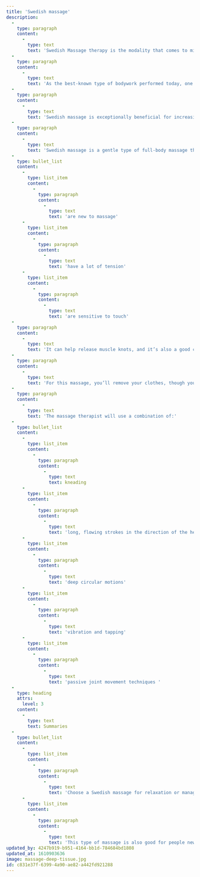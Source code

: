 ```yaml
---
title: 'Swedish massage'
description:
  -
    type: paragraph
    content:
      -
        type: text
        text: 'Swedish Massage therapy is the modality that comes to mind when most people think about massage.'
  -
    type: paragraph
    content:
      -
        type: text
        text: 'As the best-known type of bodywork performed today, one of the primary goals of the Swedish massage technique is to relax the entire body. This is accomplished by rubbing the muscles with long gliding strokes in the direction of blood returning to the heart. But Swedish massage therapy goes beyond relaxation.'
  -
    type: paragraph
    content:
      -
        type: text
        text: 'Swedish massage is exceptionally beneficial for increasing the level of oxygen in the blood, decreasing muscle toxins, improving circulation and flexibility while easing tension.'
  -
    type: paragraph
    content:
      -
        type: text
        text: 'Swedish massage is a gentle type of full-body massage that’s ideal for people who:'
  -
    type: bullet_list
    content:
      -
        type: list_item
        content:
          -
            type: paragraph
            content:
              -
                type: text
                text: 'are new to massage'
      -
        type: list_item
        content:
          -
            type: paragraph
            content:
              -
                type: text
                text: 'have a lot of tension'
      -
        type: list_item
        content:
          -
            type: paragraph
            content:
              -
                type: text
                text: 'are sensitive to touch'
  -
    type: paragraph
    content:
      -
        type: text
        text: 'It can help release muscle knots, and it’s also a good choice for when you want to fully relax during a massage.'
  -
    type: paragraph
    content:
      -
        type: text
        text: 'For this massage, you’ll remove your clothes, though you may choose to keep your underwear on. You’ll be covered with a sheet while lying on the massage table. The massage therapist will move the sheet to uncover areas that they are actively working on.'
  -
    type: paragraph
    content:
      -
        type: text
        text: 'The massage therapist will use a combination of:'
  -
    type: bullet_list
    content:
      -
        type: list_item
        content:
          -
            type: paragraph
            content:
              -
                type: text
                text: kneading
      -
        type: list_item
        content:
          -
            type: paragraph
            content:
              -
                type: text
                text: 'long, flowing strokes in the direction of the heart'
      -
        type: list_item
        content:
          -
            type: paragraph
            content:
              -
                type: text
                text: 'deep circular motions'
      -
        type: list_item
        content:
          -
            type: paragraph
            content:
              -
                type: text
                text: 'vibration and tapping'
      -
        type: list_item
        content:
          -
            type: paragraph
            content:
              -
                type: text
                text: 'passive joint movement techniques '
  -
    type: heading
    attrs:
      level: 3
    content:
      -
        type: text
        text: Summaries
  -
    type: bullet_list
    content:
      -
        type: list_item
        content:
          -
            type: paragraph
            content:
              -
                type: text
                text: 'Choose a Swedish massage for relaxation or managing minor pain.'
      -
        type: list_item
        content:
          -
            type: paragraph
            content:
              -
                type: text
                text: 'This type of massage is also good for people new to massage.'
updated_by: 4247b919-b951-4164-bb1d-784684bd1808
updated_at: 1610903636
image: massage-deep-tissue.jpg
id: c831e37f-6399-4a90-ae82-a442fd921288
---
```

